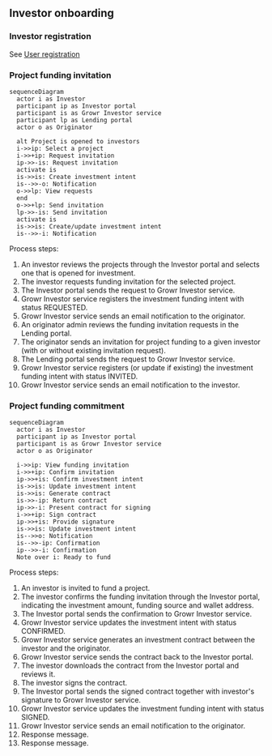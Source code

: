 ## Investor onboarding

### Investor registration

See [User registration](#ref-2-3-ur)

### Project funding invitation

```mermaid
sequenceDiagram
  actor i as Investor
  participant ip as Investor portal
  participant is as Growr Investor service
  participant lp as Lending portal
  actor o as Originator

  alt Project is opened to investors
  i->>ip: Select a project
  i->>+ip: Request invitation
  ip->>-is: Request invitation
  activate is
  is->>is: Create investment intent
  is-->>-o: Notification
  o->>lp: View requests
  end
  o->>+lp: Send invitation
  lp->>-is: Send invitation
  activate is
  is->>is: Create/update investment intent
  is-->>-i: Notification
```

Process steps:

1. An investor reviews the projects through the Investor portal and selects one that is opened for investment.
2. The investor requests funding invitation for the selected project.
3. The Investor portal sends the request to Growr Investor service.
4. Growr Investor service registers the investment funding intent with status REQUESTED.
5. Growr Investor service sends an email notification to the originator.
6. An originator admin reviews the funding invitation requests in the Lending portal.
7. The originator sends an invitation for project funding to a given investor (with or without existing invitation request).
8. The Lending portal sends the request to Growr Investor service.
9. Growr Investor service registers (or update if existing) the investment funding intent with status INVITED.
10. Growr Investor service sends an email notification to the investor.

### Project funding commitment

```mermaid
sequenceDiagram
  actor i as Investor
  participant ip as Investor portal
  participant is as Growr Investor service
  actor o as Originator

  i->>ip: View funding invitation
  i->>+ip: Confirm invitation
  ip->>+is: Confirm investment intent
  is->>is: Update investment intent
  is->>is: Generate contract
  is->>-ip: Return contract
  ip->>-i: Present contract for signing
  i->>+ip: Sign contract
  ip->>+is: Provide signature
  is->>is: Update investment intent
  is-->>o: Notification
  is-->>-ip: Confirmation
  ip-->>-i: Confirmation
  Note over i: Ready to fund
```

Process steps:

1. An investor is invited to fund a project.
2. The investor confirms the funding invitation through the Investor portal, indicating the investment amount, funding source and wallet address.
3. The Investor portal sends the confirmation to Growr Investor service.
4. Growr Investor service updates the investment intent with status CONFIRMED.
5. Growr Investor service generates an investment contract between the investor and the originator.
6. Growr Investor service sends the contract back to the Investor portal.
7. The investor downloads the contract from the Investor portal and reviews it.
8. The investor signs the contract.
9. The Investor portal sends the signed contract together with investor's signature to Growr Investor service.
10. Growr Investor service updates the investment funding intent with status SIGNED.
11. Growr Investor service sends an email notification to the originator.
12. Response message.
13. Response message.

<div style="page-break-after: always;"></div>
